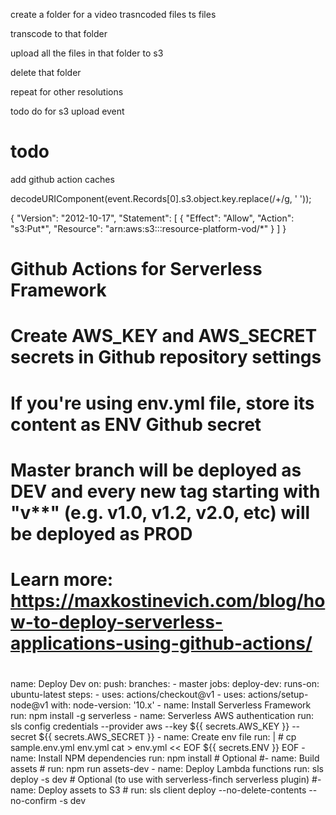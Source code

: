 create a folder for a video trasncoded files ts files

transcode to that folder

upload all the files in that folder to s3

delete that folder

repeat for other resolutions

todo do for s3 upload event


# todo 
add github action caches

decodeURIComponent(event.Records[0].s3.object.key.replace(/\+/g, ' '));

{
"Version": "2012-10-17",
"Statement": [
{
"Effect": "Allow",
"Action": "s3:Put*",
"Resource": "arn:aws:s3:::resource-platform-vod/*"
}
]
}




#
# Github Actions for Serverless Framework
#
# Create AWS_KEY and AWS_SECRET secrets in Github repository settings
# If you're using env.yml file, store its content as ENV Github secret
#
# Master branch will be deployed as DEV and every new tag starting with "v**" (e.g. v1.0, v1.2, v2.0, etc) will be deployed as PROD
#
# Learn more: https://maxkostinevich.com/blog/how-to-deploy-serverless-applications-using-github-actions/
#


name: Deploy Dev
on:
  push:
    branches:
      - master
jobs:
  deploy-dev:
    runs-on: ubuntu-latest
    steps:
    - uses: actions/checkout@v1
    - uses: actions/setup-node@v1
      with:
        node-version: '10.x'
    - name: Install Serverless Framework
      run: npm install -g serverless
    - name: Serverless AWS authentication
      run: sls config credentials --provider aws --key ${{ secrets.AWS_KEY }} --secret ${{ secrets.AWS_SECRET }}
    - name: Create env file
      run: | # cp sample.env.yml env.yml
        cat > env.yml << EOF
        ${{ secrets.ENV }}
        EOF
    - name: Install NPM dependencies
      run: npm install
    # Optional
    #- name: Build assets
    #  run: npm run assets-dev
    - name: Deploy Lambda functions
      run: sls deploy -s dev
    # Optional (to use with serverless-finch serverless plugin)
    #- name: Deploy assets to S3
    #  run: sls client deploy --no-delete-contents --no-confirm -s dev